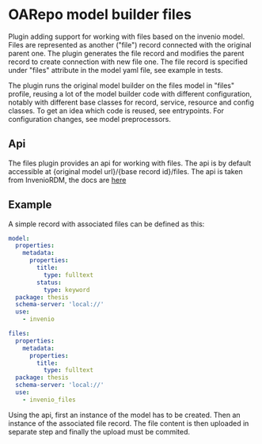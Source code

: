 # OARepo model builder files

Plugin adding support for working with files based on the invenio model. <br>
Files are represented as another ("file") record connected with the original parent one.
The plugin generates the file record and modifies the parent record to create connection with new file one.
The file record is specified under "files" attribute in the model yaml file, see example 
in tests.

The plugin runs the original model builder on the files model in "files" profile, 
reusing a lot of the model builder code with different configuration, notably with different
base classes for record, service, resource and config classes.
To get an idea which code is reused, see entrypoints. For configuration changes, see model preprocessors.

## Api

The files plugin provides an api for working with files.
The api is by default accessible at {original model url}/{base record id}/files.
The api is taken from InvenioRDM, the docs are [here](https://inveniordm.docs.cern.ch/reference/rest_api_drafts_records/#record-files)

## Example

A simple record with associated files can be defined as this:
```yaml
model:
  properties:
    metadata:
      properties:
        title:
          type: fulltext
        status:
          type: keyword
  package: thesis
  schema-server: 'local://'
  use:
    - invenio

files:
  properties:
    metadata:
      properties:
        title:
          type: fulltext
  package: thesis
  schema-server: 'local://'
  use:
    - invenio_files
```
Using the api, first an
instance of the model has to be created. Then an instance of the
associated file record. The file content is then uploaded in separate step and
finally the upload must be commited.
 